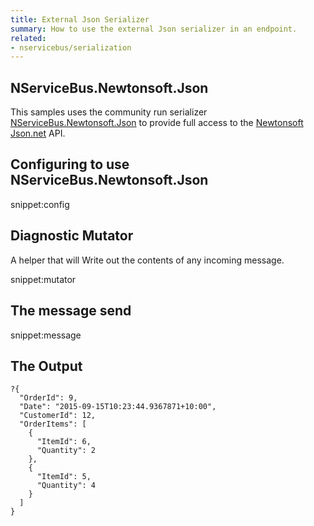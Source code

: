 ```yaml
---
title: External Json Serializer
summary: How to use the external Json serializer in an endpoint.
related:
- nservicebus/serialization
---
```


## NServiceBus.Newtonsoft.Json

This samples uses the community run serializer [NServiceBus.Newtonsoft.Json](https://github.com/Particular/NServiceBus.Newtonsoft.Json) to provide full access to the [Newtonsoft Json.net](http://www.newtonsoft.com/json) API.


## Configuring to use NServiceBus.Newtonsoft.Json 

snippet:config


## Diagnostic Mutator

A helper that will Write out the contents of any incoming message. 

snippet:mutator


## The message send

snippet:message
   

## The Output

```
?{
  "OrderId": 9,
  "Date": "2015-09-15T10:23:44.9367871+10:00",
  "CustomerId": 12,
  "OrderItems": [
    {
      "ItemId": 6,
      "Quantity": 2
    },
    {
      "ItemId": 5,
      "Quantity": 4
    }
  ]
}
```
